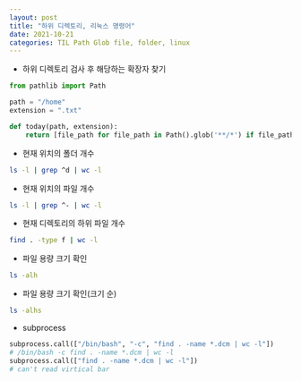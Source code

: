 ```yaml
---
layout: post
title: "하위 디렉토리, 리눅스 명령어"
date: 2021-10-21
categories: TIL Path Glob file, folder, linux
---
```


- 하위 디렉토리 검사 후 해당하는 확장자 찾기
```python
from pathlib import Path

path = "/home"
extension = ".txt"

def today(path, extension):
    return [file_path for file_path in Path().glob('**/*') if file_path.suffix == extension]
```

- 현재 위치의 폴더 개수 

```bash
ls -l | grep ^d | wc -l
```
- 현재 위치의 파일 개수 

```bash
ls -l | grep ^- | wc -l
```
- 현재 디렉토리의 하위 파일 개수 

```bash
find . -type f | wc -l
```
- 파일 용량 크기 확인

```bash
ls -alh
```

- 파일 용량 크기 확인(크기 순)

```bash
ls -alhs
```

- subprocess 

```python
subprocess.call(["/bin/bash", "-c", "find . -name *.dcm | wc -l"])
# /bin/bash -c find . -name *.dcm | wc -l
subprocess.call(["find . -name *.dcm | wc -l"])
# can't read virtical bar 
```